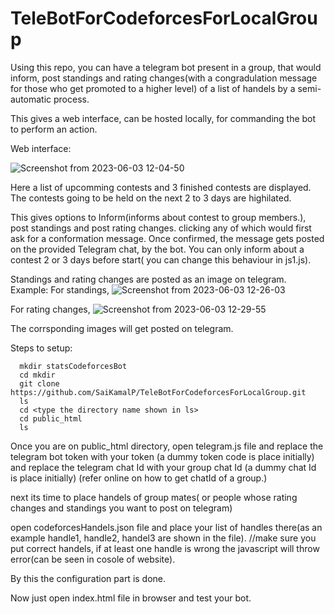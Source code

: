 # TeleBotForCodeforcesForLocalGroup

Using this repo, you can have a telegram bot present in a group, that would inform, post standings and rating changes(with a congradulation message for those who get promoted to a higher level) of a list of handels by a semi-automatic process.

This gives a web interface, can be hosted locally, for commanding the bot to perform an action.

Web interface:

![Screenshot from 2023-06-03 12-04-50](https://github.com/SaiKamalP/TeleBotForCodeforcesForLocalGroup/assets/104264136/de5783c8-bcd4-4d83-a885-36b53bbd8caa)


Here a list of upcomming contests and 3 finished contests are displayed.
The contests going to be held on the next 2 to 3 days are highilated.

This gives options to Inform(informs about contest to group members.), post standings and post rating changes.
clicking any of which would first ask for a conformation message.
Once confirmed, the message gets posted on the provided Telegram chat, by the bot.
You can only inform about a contest 2 or 3 days before start( you can change this behaviour in js1.js).

Standings and rating changes are posted as an image on telegram.
Example:
For standings,
![Screenshot from 2023-06-03 12-26-03](https://github.com/SaiKamalP/TeleBotForCodeforcesForLocalGroup/assets/104264136/f66c566c-3ef9-410f-a446-4c475645d7a8)


 For rating changes,
 ![Screenshot from 2023-06-03 12-29-55](https://github.com/SaiKamalP/TeleBotForCodeforcesForLocalGroup/assets/104264136/d4df0e1c-dab9-46d7-b757-ebeb850bc41e)


The corrsponding images will get posted on telegram.

Steps to setup:
      
      mkdir statsCodeforcesBot
      cd mkdir
      git clone https://github.com/SaiKamalP/TeleBotForCodeforcesForLocalGroup.git
      ls
      cd <type the directory name shown in ls>
      cd public_html
      ls
Once you are on public_html directory, open telegram.js file
and replace the telegram bot token with your token (a dummy token code is place initially)
and replace the telegram chat Id with your group chat Id (a dummy chat Id is place initially)
(refer online on how to get chatId of a group.)

next its time to place handels of group mates( or people whose rating changes and standings you want to post on telegram)

open codeforcesHandels.json file and place your list of handles there(as an example handle1, handle2, handel3 are shown in the file). //make sure you put correct handels, if at least one handle is wrong the javascript will throw error(can be seen in cosole of website).

By this the configuration part is done.

Now just open index.html file in browser and test your bot.

